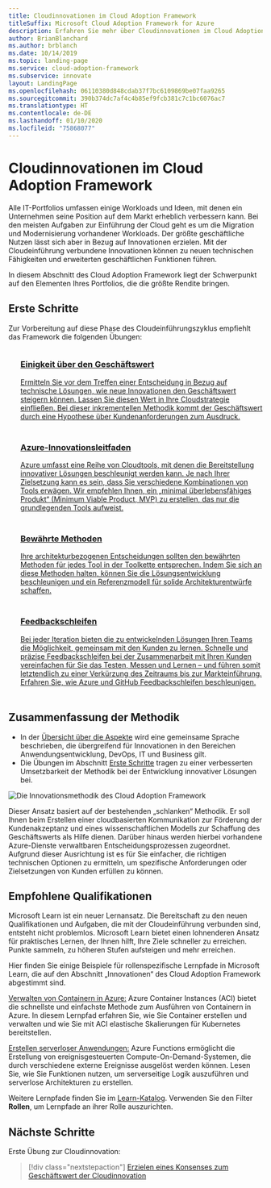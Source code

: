 ```yaml
---
title: Cloudinnovationen im Cloud Adoption Framework
titleSuffix: Microsoft Cloud Adoption Framework for Azure
description: Erfahren Sie mehr über Cloudinnovationen im Cloud Adoption Framework.
author: BrianBlanchard
ms.author: brblanch
ms.date: 10/14/2019
ms.topic: landing-page
ms.service: cloud-adoption-framework
ms.subservice: innovate
layout: LandingPage
ms.openlocfilehash: 06110380d848cdab37f7bc6109869be07faa9265
ms.sourcegitcommit: 390b374dc7af4c4b85ef9fcb381c7c1bc6076ac7
ms.translationtype: HT
ms.contentlocale: de-DE
ms.lasthandoff: 01/10/2020
ms.locfileid: "75868077"
---
```

# <a name="cloud-innovation-in-the-cloud-adoption-framework"></a>Cloudinnovationen im Cloud Adoption Framework

Alle IT-Portfolios umfassen einige Workloads und Ideen, mit denen ein Unternehmen seine Position auf dem Markt erheblich verbessern kann. Bei den meisten Aufgaben zur Einführung der Cloud geht es um die Migration und Modernisierung vorhandener Workloads. Der größte geschäftliche Nutzen lässt sich aber in Bezug auf Innovationen erzielen. Mit der Cloudeinführung verbundene Innovationen können zu neuen technischen Fähigkeiten und erweiterten geschäftlichen Funktionen führen.

In diesem Abschnitt des Cloud Adoption Framework liegt der Schwerpunkt auf den Elementen Ihres Portfolios, die die größte Rendite bringen.

## <a name="get-started"></a>Erste Schritte

Zur Vorbereitung auf diese Phase des Cloudeinführungszyklus empfiehlt das Framework die folgenden Übungen:

<!-- markdownlint-disable MD033 -->

<ul class="panelContent cardsF">
    <li style="display: flex; flex-direction: column;">
        <a href="./business-value.md">
            <div class="cardSize">
                <div class="cardPadding" style="padding-bottom:10px;">
                    <div class="card" style="padding-bottom:10px;">
                        <div class="cardImageOuter">
                            <div class="cardImage">
                                <img alt="" src="../_images/icons/1.png" data-linktype="external">
                            </div>
                        </div>
                        <div class="cardText" style="padding-left:0px;">
                            <h3>Einigkeit über den Geschäftswert</h3>
Ermitteln Sie vor dem Treffen einer Entscheidung in Bezug auf technische Lösungen, wie neue Innovationen den Geschäftswert steigern können. Lassen Sie diesen Wert in Ihre Cloudstrategie einfließen. Bei dieser inkrementellen Methodik kommt der Geschäftswert durch eine Hypothese über Kundenanforderungen zum Ausdruck.
                        </div>
                    </div>
                </div>
            </div>
        </a>
    </li>
    <li style="display: flex; flex-direction: column;">
        <a href="./innovation-guide/index.md">
            <div class="cardSize">
                <div class="cardPadding" style="padding-bottom:10px;">
                    <div class="card" style="padding-bottom:10px;">
                        <div class="cardImageOuter">
                            <div class="cardImage">
                                <img alt="" src="../_images/icons/2.png" data-linktype="external">
                            </div>
                        </div>
                        <div class="cardText" style="padding-left:0px;">
                            <h3>Azure-Innovationsleitfaden</h3>
Azure umfasst eine Reihe von Cloudtools, mit denen die Bereitstellung innovativer Lösungen beschleunigt werden kann. Je nach Ihrer Zielsetzung kann es sein, dass Sie verschiedene Kombinationen von Tools erwägen. Wir empfehlen Ihnen, ein „minimal überlebensfähiges Produkt“ (Minimum Viable Product, MVP) zu erstellen, das nur die grundlegenden Tools aufweist.
                        </div>
                    </div>
                </div>
            </div>
        </a>
    </li>
    <li style="display: flex; flex-direction: column;">
        <a href="./best-practices/index.md">
            <div class="cardSize">
                <div class="cardPadding" style="padding-bottom:10px;">
                    <div class="card" style="padding-bottom:10px;">
                        <div class="cardImageOuter">
                            <div class="cardImage">
                                <img alt="" src="../_images/icons/3.png" data-linktype="external">
                            </div>
                        </div>
                        <div class="cardText" style="padding-left:0px;">
                            <h3>Bewährte Methoden</h3>
Ihre architekturbezogenen Entscheidungen sollten den bewährten Methoden für jedes Tool in der Toolkette entsprechen. Indem Sie sich an diese Methoden halten, können Sie die Lösungsentwicklung beschleunigen und ein Referenzmodell für solide Architekturentwürfe schaffen.
                        </div>
                    </div>
                </div>
            </div>
        </a>
    </li>
    <li style="display: flex; flex-direction: column;">
        <a href="./considerations/adoption.md">
            <div class="cardSize">
                <div class="cardPadding" style="padding-bottom:10px;">
                    <div class="card" style="padding-bottom:10px;">
                        <div class="cardImageOuter">
                            <div class="cardImage">
                                <img alt="" src="../_images/icons/4.png" data-linktype="external">
                            </div>
                        </div>
                        <div class="cardText" style="padding-left:0px;">
                            <h3>Feedbackschleifen</h3>
Bei jeder Iteration bieten die zu entwickelnden Lösungen Ihren Teams die Möglichkeit, gemeinsam mit den Kunden zu lernen. Schnelle und präzise Feedbackschleifen bei der Zusammenarbeit mit Ihren Kunden vereinfachen für Sie das Testen, Messen und Lernen – und führen somit letztendlich zu einer Verkürzung des Zeitraums bis zur Markteinführung. Erfahren Sie, wie Azure und GitHub Feedbackschleifen beschleunigen.
                        </div>
                    </div>
                </div>
            </div>
        </a>
    </li>
</ul>
<!-- markdownlint-enable MD033 -->

## <a name="methodology-summary"></a>Zusammenfassung der Methodik

- In der [Übersicht über die Aspekte](./considerations/index.md) wird eine gemeinsame Sprache beschrieben, die übergreifend für Innovationen in den Bereichen Anwendungsentwicklung, DevOps, IT und Business gilt.
- Die Übungen im Abschnitt [Erste Schritte](#get-started) tragen zu einer verbesserten Umsetzbarkeit der Methodik bei der Entwicklung innovativer Lösungen bei.

![Die Innovationsmethodik des Cloud Adoption Framework](../_images/innovate/innovate-methodology.png)

Dieser Ansatz basiert auf der bestehenden „schlanken“ Methodik. Er soll Ihnen beim Erstellen einer cloudbasierten Kommunikation zur Förderung der Kundenakzeptanz und eines wissenschaftlichen Modells zur Schaffung des Geschäftswerts als Hilfe dienen. Darüber hinaus werden hierbei vorhandene Azure-Dienste verwaltbaren Entscheidungsprozessen zugeordnet. Aufgrund dieser Ausrichtung ist es für Sie einfacher, die richtigen technischen Optionen zu ermitteln, um spezifische Anforderungen oder Zielsetzungen von Kunden erfüllen zu können.

## <a name="suggested-skills"></a>Empfohlene Qualifikationen

Microsoft Learn ist ein neuer Lernansatz. Die Bereitschaft zu den neuen Qualifikationen und Aufgaben, die mit der Cloudeinführung verbunden sind, entsteht nicht problemlos. Microsoft Learn bietet einen lohnenderen Ansatz für praktisches Lernen, der Ihnen hilft, Ihre Ziele schneller zu erreichen. Punkte sammeln, zu höheren Stufen aufsteigen und mehr erreichen.

Hier finden Sie einige Beispiele für rollenspezifische Lernpfade in Microsoft Learn, die auf den Abschnitt „Innovationen“ des Cloud Adoption Framework abgestimmt sind.

[Verwalten von Containern in Azure:](https://docs.microsoft.com/learn/paths/administer-containers-in-azure) Azure Container Instances (ACI) bietet die schnellste und einfachste Methode zum Ausführen von Containern in Azure. In diesem Lernpfad erfahren Sie, wie Sie Container erstellen und verwalten und wie Sie mit ACI elastische Skalierungen für Kubernetes bereitstellen.

[Erstellen serverloser Anwendungen:](https://docs.microsoft.com/learn/paths/create-serverless-applications) Azure Functions ermöglicht die Erstellung von ereignisgesteuerten Compute-On-Demand-Systemen, die durch verschiedene externe Ereignisse ausgelöst werden können. Lesen Sie, wie Sie Funktionen nutzen, um serverseitige Logik auszuführen und serverlose Architekturen zu erstellen.

Weitere Lernpfade finden Sie im [Learn-Katalog](/learn/browse). Verwenden Sie den Filter **Rollen**, um Lernpfade an ihrer Rolle auszurichten.

## <a name="next-steps"></a>Nächste Schritte

Erste Übung zur Cloudinnovation:
> [!div class="nextstepaction"]
> [Erzielen eines Konsenses zum Geschäftswert der Cloudinnovation](./business-value.md)
